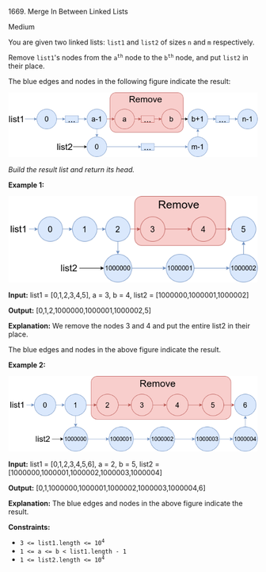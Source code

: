 1669\. Merge In Between Linked Lists

Medium

You are given two linked lists: `list1` and `list2` of sizes `n` and `m` respectively.

Remove `list1`'s nodes from the <code>a<sup>th</sup></code> node to the <code>b<sup>th</sup></code> node, and put `list2` in their place.

The blue edges and nodes in the following figure indicate the result:

![](fig1.png)

_Build the result list and return its head._

**Example 1:**

![](merge_linked_list_ex1.png)

**Input:** list1 = [0,1,2,3,4,5], a = 3, b = 4, list2 = [1000000,1000001,1000002]

**Output:** [0,1,2,1000000,1000001,1000002,5]

**Explanation:** We remove the nodes 3 and 4 and put the entire list2 in their place.

The blue edges and nodes in the above figure indicate the result.

**Example 2:**

![](merge_linked_list_ex2.png)

**Input:** list1 = [0,1,2,3,4,5,6], a = 2, b = 5, list2 = [1000000,1000001,1000002,1000003,1000004]

**Output:** [0,1,1000000,1000001,1000002,1000003,1000004,6]

**Explanation:** The blue edges and nodes in the above figure indicate the result.

**Constraints:**

*   <code>3 <= list1.length <= 10<sup>4</sup></code>
*   `1 <= a <= b < list1.length - 1`
*   <code>1 <= list2.length <= 10<sup>4</sup></code>